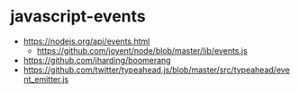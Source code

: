 # javascript-events

* https://nodejs.org/api/events.html
  * https://github.com/joyent/node/blob/master/lib/events.js
* https://github.com/jharding/boomerang
* https://github.com/twitter/typeahead.js/blob/master/src/typeahead/event_emitter.js
